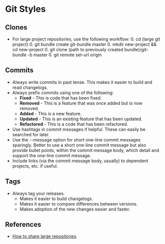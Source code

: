 # Git Styles

## Clones

* For large project repositories, use the following workflow:
    0. cd (large git project)
    0. git bundle create git-bundle master
    0. mkdir new-project && cd new-project
    0. git clone (path to previously created bundle)/git-bundle -b master
    0. git remote set-url origin

## Commits

* Always write commits in past tense. This makes it easier to build and read changelogs.
* Always prefix commits using one of the following:
    * **Fixed** - This is code that has been fixed.
    * **Removed** - This is a feature that was once added but is now removed.
    * **Added** - This is a new feature.
    * **Updated** - This is an existing feature that has been updated.
    * **Refactored** - This is a code that has been refactored.
* Use hashtags in commit messages if helpful. These can easily be searched for later.
* Use the --message option for short one-line commit messages sparingly. Better to use a short one-line commit message
  but also provide bullet points, within the commit message body, which detail and support the one-line commit message.
* Include links (via the commit message body, usually) to dependent projects, etc. if useful.

## Tags

* Always tag your releases.
    * Makes it easier to build changelogs.
    * Makes it easier to compare differences between versions.
    * Makes adoption of the new changes easier and faster.

## References

* [How to share large repositories](http://blog.plataformatec.com.br/2013/12/sharing-large-repositories-with-your-team).
